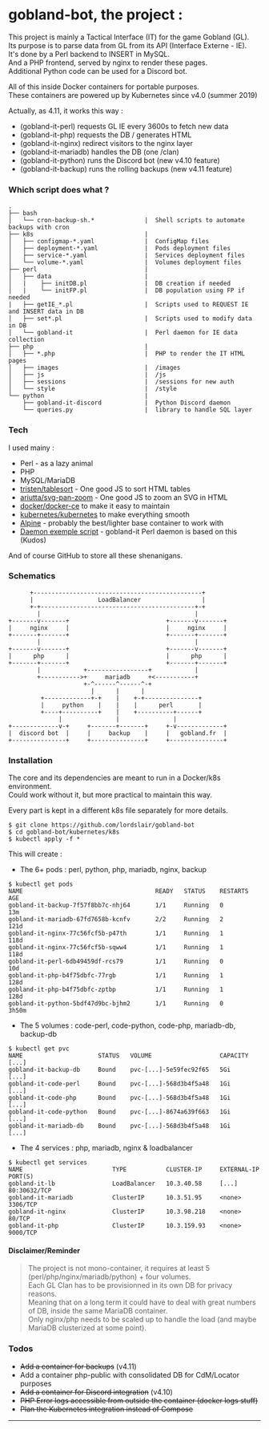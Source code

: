 # gobland-bot, the project :

This project is mainly a Tactical Interface (IT) for the game Gobland (GL).  
Its purpose is to parse data from GL from its API (Interface Externe - IE).  
It's done by a Perl backend to INSERT in MySQL.  
And a PHP frontend, served by nginx to render these pages.  
Additional Python code can be used for a Discord bot.

All of this inside Docker containers for portable purposes.  
These containers are powered up by Kubernetes since v4.0 (summer 2019)

Actually, as 4.11, it works this way :

 - (gobland-it-perl) requests GL IE every 3600s to fetch new data
 - (gobland-it-php) requests the DB / generates HTML
 - (gobland-it-nginx) redirect visitors to the nginx layer
 - (gobland-it-mariadb) handles the DB (one /clan)
 - (gobland-it-python) runs the Discord bot (new v4.10 feature)
 - (gobland-it-backup) runs the rolling backups (new v4.11 feature)

### Which script does what ?

```
.
├── bash
│   └── cron-backup-sh.*              |  Shell scripts to automate backups with cron
├── k8s                               |  
│   ├── configmap-*.yaml              |  ConfigMap files
│   ├── deployment-*.yaml             |  Pods deployment files
│   ├── service-*.yaml                |  Services deployment files
│   └── volume-*.yaml                 |  Volumes deployment files
├── perl                              |  
│   ├── data                          |  
│   |    ├── initDB.pl                |  DB creation if needed
│   |    └── initFP.pl                |  DB population using FP if needed
|   ├── getIE_*.pl                    |  Scripts used to REQUEST IE and INSERT data in DB
│   ├── set*.pl                       |  Scripts used to modify data in DB
│   └── gobland-it                    |  Perl daemon for IE data collection
├── php                               |  
│   ├── *.php                         |  PHP to render the IT HTML pages
│   ├── images                        |  /images
│   ├── js                            |  /js
│   ├── sessions                      |  /sessions for new auth
│   └── style                         |  /style
└── python                            |  
    ├── gobland-it-discord            |  Python Discord daemon
    └── queries.py                    |  library to handle SQL layer
```

### Tech

I used mainy :

* Perl - as a lazy animal
* PHP
* MySQL/MariaDB
* [tristen/tablesort][tablesort] - One good JS to sort HTML tables
* [ariutta/svg-pan-zoom][svg-pan-zoom] - One good JS to zoom an SVG in HTML
* [docker/docker-ce][docker] to make it easy to maintain
* [kubernetes/kubernetes][kubernetes] to make everything smooth
* [Alpine][alpine] - probably the best/lighter base container to work with
* [Daemon exemple script][daemon] - gobland-it Perl daemon is based on this (Kudos)

And of course GitHub to store all these shenanigans.

### Schematics

```
      +-----------------------------------------------+
      |                  LoadBalancer                 |
      +-+-------------------------------------------+-+
        |                                           |
+-------v-------+                           +-------v-------+
|     nginx     |                           |     nginx     |
+-------+-------+                           +-------+-------+
        |                                           |
+-------v-------+                           +-------v-------+
|      php      |                           |      php      |
+-------+-------+                           +-------+-------+
        |            +-----------------+            |
        +----------->+     mariadb     +<-----------+
                     +-^------^------^-+
                       |      |      |
         +-------------+-+    |    +-+---------------+
         |     python    |    |    |      perl       |
         +----+----------+    |    +----------+------+
              |               |               |
+-------------v-+     +-------+-------+     +-v-------------+
|  discord bot  |     |     backup    |     |   gobland.fr  |
+---------------+     +---------------+     +---------------+
```

### Installation

The core and its dependencies are meant to run in a Docker/k8s environment.  
Could work without it, but more practical to maintain this way.  

Every part is kept in a different k8s file separately for more details.  

```
$ git clone https://github.com/lordslair/gobland-bot
$ cd gobland-bot/kubernetes/k8s
$ kubectl apply -f *
```

This will create :
- The 6+ pods : perl, python, php, mariadb, nginx, backup

```
$ kubectl get pods
NAME                                     READY   STATUS    RESTARTS   AGE
gobland-it-backup-7f57f8bb7c-nhj64       1/1     Running   0          13m
gobland-it-mariadb-67fd7658b-kcnfv       2/2     Running   2          121d
gobland-it-nginx-77c56fcf5b-p47th        1/1     Running   1          118d
gobland-it-nginx-77c56fcf5b-sqww4        1/1     Running   1          118d
gobland-it-perl-6db49459df-rcs79         1/1     Running   0          10d
gobland-it-php-b4f75dbfc-77rgb           1/1     Running   1          128d
gobland-it-php-b4f75dbfc-zptbp           1/1     Running   1          128d
gobland-it-python-5bdf47d9bc-bjhm2       1/1     Running   0          3h50m
```

- The 5 volumes : code-perl, code-python, code-php, mariadb-db, backup-db

```
$ kubectl get pvc
NAME                     STATUS   VOLUME                   CAPACITY   [...]
gobland-it-backup-db     Bound    pvc-[...]-5e59fec92f65   5Gi        [...]
gobland-it-code-perl     Bound    pvc-[...]-568d3b4f5a48   1Gi        [...]
gobland-it-code-php      Bound    pvc-[...]-568d3b4f5a48   1Gi        [...]
gobland-it-code-python   Bound    pvc-[...]-8674a639f663   1Gi        [...]
gobland-it-mariadb-db    Bound    pvc-[...]-568d3b4f5a48   1Gi        [...]
```

- The 4 services : php, mariadb, nginx & loadbalancer

```
$ kubectl get services
NAME                         TYPE           CLUSTER-IP     EXTERNAL-IP  PORT(S)     
gobland-it-lb                LoadBalancer   10.3.40.58     [...]        80:30632/TCP
gobland-it-mariadb           ClusterIP      10.3.51.95     <none>       3306/TCP    
gobland-it-nginx             ClusterIP      10.3.98.218    <none>       80/TCP      
gobland-it-php               ClusterIP      10.3.159.93    <none>       9000/TCP     
```

#### Disclaimer/Reminder

>The project is not mono-container, it requires at least 5 (perl/php/nginx/mariadb/python) + four volumes.  
>Each GL Clan has to be provisionned in its own DB for privacy reasons.  
>Meaning that on a long term it could have to deal with great numbers of DB, inside the same MariaDB container.  
>Only nginx/php needs to be scaled up to handle the load (and maybe MariaDB clusterized at some point).  

### Todos

 - ~~Add a container for backups~~ (v4.11)
 - Add a container php-public with consolidated DB for CdM/Locator purposes
 - ~~Add a container for Discord integration~~ (v4.10)
 - ~~PHP Error logs accessible from outside the container (docker logs stuff)~~
 - ~~Plan the Kubernetes integration instead of Compose~~

---
   [daemon]: <http://www.andrewault.net/2010/05/27/creating-a-perl-daemon-in-ubuntu/>
   [tablesort]: <https://github.com/tristen/tablesort>
   [svg-pan-zoom]: <https://github.com/ariutta/svg-pan-zoom>
   [kubernetes]: <https://github.com/kubernetes/kubernetes>
   [docker]: <https://github.com/docker/docker-ce>
   [alpine]: <https://github.com/alpinelinux>
